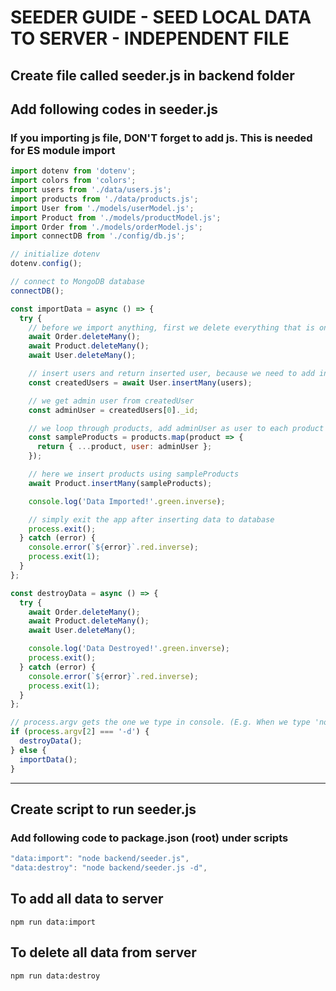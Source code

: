 # SEEDER GUIDE - SEED LOCAL DATA TO SERVER - INDEPENDENT FILE

## Create file called seeder.js in backend folder

## Add following codes in seeder.js

### If you importing js file, DON'T forget to add js. This is needed for ES module import
```js
import dotenv from 'dotenv';
import colors from 'colors';
import users from './data/users.js';
import products from './data/products.js';
import User from './models/userModel.js';
import Product from './models/productModel.js';
import Order from './models/orderModel.js';
import connectDB from './config/db.js';

// initialize dotenv
dotenv.config();

// connect to MongoDB database
connectDB();

const importData = async () => {
  try {
    // before we import anything, first we delete everything that is on database. deleteMany() without passing anything will delete everything
    await Order.deleteMany();
    await Product.deleteMany();
    await User.deleteMany();

    // insert users and return inserted user, because we need to add inserted user to product
    const createdUsers = await User.insertMany(users);

    // we get admin user from createdUser
    const adminUser = createdUsers[0]._id;

    // we loop through products, add adminUser as user to each product and then return products object and save to sampleProducts
    const sampleProducts = products.map(product => {
      return { ...product, user: adminUser };
    });

    // here we insert products using sampleProducts
    await Product.insertMany(sampleProducts);

    console.log('Data Imported!'.green.inverse);

    // simply exit the app after inserting data to database
    process.exit();
  } catch (error) {
    console.error(`${error}`.red.inverse);
    process.exit(1);
  }
};

const destroyData = async () => {
  try {
    await Order.deleteMany();
    await Product.deleteMany();
    await User.deleteMany();

    console.log('Data Destroyed!'.green.inverse);
    process.exit();
  } catch (error) {
    console.error(`${error}`.red.inverse);
    process.exit(1);
  }
};

// process.argv gets the one we type in console. (E.g. When we type 'node seeder -hi' in console, node will be at index 0 of process.argv, seeder will be at index 1 and -hi will be at index 2). Based on this argv, we will run corresponding function
if (process.argv[2] === '-d') {
  destroyData();
} else {
  importData();
}
```

---

## Create script to run seeder.js

### Add following code to package.json (root) under scripts
```js
"data:import": "node backend/seeder.js",
"data:destroy": "node backend/seeder.js -d",
```

## To add all data to server
`npm run data:import`

## To delete all data from server
`npm run data:destroy`